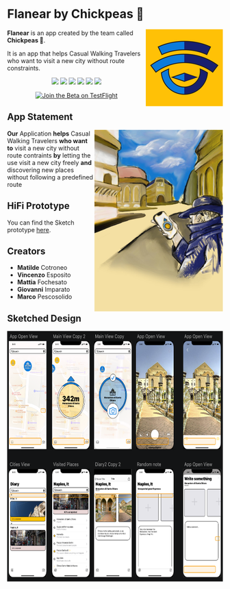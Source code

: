 # Flanear by Chickpeas 🍗


<img align="right" width="180" height="180" src="assets/AppIcon.png">

**Flanear** is an app created by the team called **Chickpeas 🍗**.

It is an app that helps Casual Walking Travelers who want to visit a new city without route constraints.

<p align="center">

<img src="https://img.shields.io/badge/iOS-000000?style=for-the-badge&logo=ios&logoColor=white" />

<img src="https://img.shields.io/badge/swift-F54A2A?style=for-the-badge&logo=swift&logoColor=white" />

<img src="https://img.shields.io/badge/swiftui-0348A5?style=for-the-badge&logo=swift&logoColor=white" />

<img src="https://img.shields.io/badge/Sketch-FFB387?style=for-the-badge&logo=sketch&logoColor=black" />

<img src="https://img.shields.io/badge/Xcode-007ACC?style=for-the-badge&logo=Xcode&logoColor=white" />

<img src="https://img.shields.io/badge/github-%23121011.svg?style=for-the-badge&logo=github&logoColor=white" />

</p>

<p align="center">
<a href='https://testflight.apple.com/join/Y9vvJhvz'><img height='50' alt='Join the Beta on TestFlight' src='https://anotherlens.app/testflight-badge.png'/></a>
</p>
  
  

## App Statement

<img align="right" width="300" height="424" src="assets/Poster.jpg">

**Our** Application **helps** Casual Walking Travelers **who want to** visit a new city without route contraints **by** letting the use visit a new city freely **and** discovering new places without following a predefined route

  

## HiFi Prototype

You can find the Sketch prototype [here](assets/Design.sketch).

## Creators

* **Matilde** Cotroneo
* **Vincenzo** Esposito
* **Mattia** Fochesato
* **Giovanni** Imparato
* **Marco** Pescosolido

## Sketched Design

<img align="center" width="675" height="585" src="assets/Design.png">
